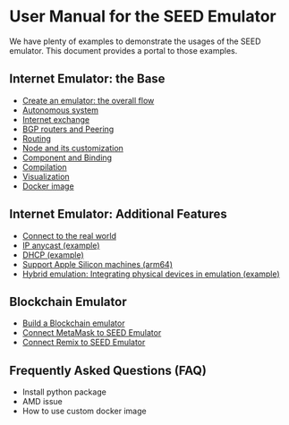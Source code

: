 # User Manual for the SEED Emulator

We have plenty of examples to demonstrate the usages of the SEED emulator.
This document provides a portal to those examples.


## Internet Emulator: the Base

  - [Create an emulator: the overall flow](./overall_flow.md)
  - [Autonomous system](./as.md)
  - [Internet exchange](./internet_exchange.md)
  - [BGP routers and Peering](./bgp.md) 
  - [Routing](./routing.md) 
  - [Node and its customization](./node.md)
  - [Component and Binding](./component.md) 
  - [Compilation](./compiler.md) 
  - [Visualization](./visualization.md)
  - [Docker image](./docker.md)


## Internet Emulator: Additional Features

  - [Connect to the real world](./bgp.md#connect-to-realworld)
  - [IP anycast (example)](../../examples/B03-ip-anycast/)
  - [DHCP (example)](../../examples/B10-dhcp/)
  - [Support Apple Silicon machines (arm64)](./docker.md#platform)
  - [Hybrid emulation: Integrating physical devices in emulation (example)](../../examples/C03-bring-your-own-internet/)


## Blockchain Emulator
  
  - [Build a Blockchain emulator](../../examples/B06-blockchain/)
  - [Connect MetaMask to SEED Emulator](https://github.com/seed-labs/seed-labs/blob/master/manuals/emulator/metamask.md)
  - [Connect Remix to SEED Emulator](https://github.com/seed-labs/seed-labs/blob/master/manuals/emulator/remix.md)


## Frequently Asked Questions (FAQ)

  - Install python package
  - AMD issue
  - How to use custom docker image

